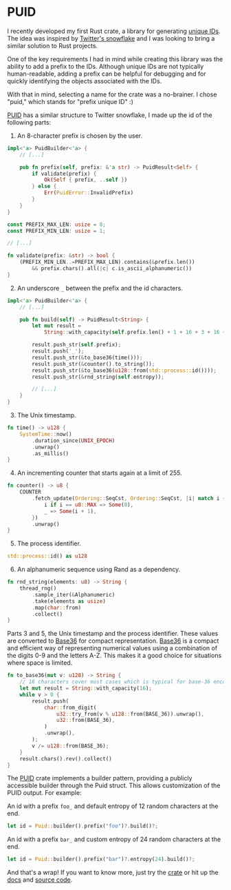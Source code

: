 # PUID

I recently developed my first Rust crate, a library for generating [unique IDs](https://en.wikipedia.org/wiki/Universally_unique_identifier). The idea was inspired by [Twitter's snowflake](https://blog.twitter.com/engineering/en_us/a/2010/announcing-snowflake) and I was looking to bring a similar solution to Rust projects.

One of the key requirements I had in mind while creating this library was the ability to add a prefix to the IDs. Although unique IDs are not typically human-readable, adding a prefix can be helpful for debugging and for quickly identifying the objects associated with the IDs.

With that in mind, selecting a name for the crate was a no-brainer. I chose "puid," which stands for "prefix unique ID" :)

[PUID](https://crates.io/crates/puid) has a similar structure to Twitter snowflake, I made up the id of the following parts:

1. An 8-character prefix is chosen by the user.

```rust
impl<'a> PuidBuilder<'a> {
    // [...]

    pub fn prefix(self, prefix: &'a str) -> PuidResult<Self> {
        if validate(prefix) {
            Ok(Self { prefix, ..self })
        } else {
            Err(PuidError::InvalidPrefix)
        }
    }
}

const PREFIX_MAX_LEN: usize = 8;
const PREFIX_MIN_LEN: usize = 1;

// [...]

fn validate(prefix: &str) -> bool {
    (PREFIX_MIN_LEN..=PREFIX_MAX_LEN).contains(&prefix.len())
        && prefix.chars().all(|c| c.is_ascii_alphanumeric())
}
```

2. An underscore `_` between the prefix and the id characters.

```rust
impl<'a> PuidBuilder<'a> {
    // [...]

    pub fn build(self) -> PuidResult<String> {
        let mut result =
            String::with_capacity(self.prefix.len() + 1 + 16 + 3 + 16 + self.entropy as usize);

        result.push_str(self.prefix);
        result.push('_');
        result.push_str(&to_base36(time()));
        result.push_str(&counter().to_string());
        result.push_str(&to_base36(u128::from(std::process::id())));
        result.push_str(&rnd_string(self.entropy));

        // [...]
    }
}
```

3. The Unix timestamp.

```rust
fn time() -> u128 {
    SystemTime::now()
        .duration_since(UNIX_EPOCH)
        .unwrap()
        .as_millis()
}
```

4. An incrementing counter that starts again at a limit of 255.

```rust
fn counter() -> u8 {
    COUNTER
        .fetch_update(Ordering::SeqCst, Ordering::SeqCst, |i| match i {
            i if i == u8::MAX => Some(0),
            _ => Some(i + 1),
        })
        .unwrap()
}
```

5. The process identifier.

```rust
std::process::id() as u128
```

6. An alphanumeric sequence using Rand as a dependency.

```rust
fn rnd_string(elements: u8) -> String {
    thread_rng()
        .sample_iter(&Alphanumeric)
        .take(elements as usize)
        .map(char::from)
        .collect()
}
```

Parts 3 and 5, the Unix timestamp and the process identifier. These values are converted to [Base36](https://en.wikipedia.org/wiki/Base36) for compact representation. [Base36](https://en.wikipedia.org/wiki/Base36) is a compact and efficient way of representing numerical values using a combination of the digits 0-9 and the letters A-Z. This makes it a good choice for situations where space is limited.

```rust
fn to_base36(mut v: u128) -> String {
    // 16 characters cover most cases which is typical for base-36 encoding of a u128
    let mut result = String::with_capacity(16);
    while v > 0 {
        result.push(
            char::from_digit(
                u32::try_from(v % u128::from(BASE_36)).unwrap(),
                u32::from(BASE_36),
            )
            .unwrap(),
        );
        v /= u128::from(BASE_36);
    }
    result.chars().rev().collect()
}
```

The [PUID](https://crates.io/crates/puid) crate implements a builder pattern, providing a publicly accessible builder through the Puid struct. This allows customization of the PUID output. For example:

An id with a prefix `foo_` and default entropy of 12 random characters at the end.

```rust
let id = Puid::builder().prefix("foo")?.build()?;
```

An id with a prefix `bar_` and custom entropy of 24 random characters at the end.

```rust
let id = Puid::builder().prefix("bar")?.entropy(24).build()?;
```

And that's a wrap! If you want to know more, just try the [crate](https://crates.io/crates/puid) or hit up the [docs](https://docs.rs/puid/0.2.0/puid/) and [source code](https://github.com/aitorfernandez/puid).
